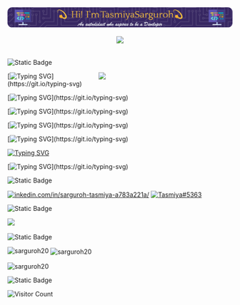 <div align="center"> <img src="https://github.com/Sarguroh20/Sarguroh20/blob/main/github-header-image%20(1).png"> </div>
<br>
<div align="center"> <img src="https://github.com/Anmol-Baranwal/Cool-GIFs-For-GitHub/assets/74038190/7d484dc9-68a9-4ee6-a767-aea59035c12d" width="1000"> </div>
<br>

![Static Badge](https://img.shields.io/badge/About_me-155263)

<img align="right" src="https://user-images.githubusercontent.com/74038190/219925452-a3b0d96d-6b65-45ee-b68a-b2208011b26c.jpg" width="300" />

<div align="left">
  
[![Typing SVG](https://readme-typing-svg.demolab.com?font=Libre+Baskerville&pause=1000&width=600&height=40&lines=%F0%9F%8E%93+I%E2%80%99m+currently+pursuing+my+Bachelors+in+IT.)](https://git.io/typing-svg)

[![Typing SVG](https://readme-typing-svg.demolab.com?font=Libre+Baskerville&pause=1000&width=600&height=40&lines=%E2%8F%B3+I'm+presently+working+on+Hackathon+Projects.)](https://git.io/typing-svg)

[![Typing SVG](https://readme-typing-svg.demolab.com?font=Libre+Baskerville&pause=1000&width=600&height=40&lines=%F0%9F%93%98+I'm+currently+learning+CS50X%2C+a+course+from+Harvard.)](https://git.io/typing-svg)

[![Typing SVG](https://readme-typing-svg.demolab.com?font=Libre+Baskerville&pause=1000&width=600&height=40&lines=+%F0%9F%93%95+I'm+also+honing+my+full+stack+development+skills.)](https://git.io/typing-svg)

[![Typing SVG](https://readme-typing-svg.demolab.com?font=Libre+Baskerville&pause=1000&width=600&height=40&lines=%F0%9F%91%A9%E2%80%8D%F0%9F%92%BB+All+of+my+projects+are+available+at+GitHub.)](https://git.io/typing-svg)

[![Typing SVG](https://readme-typing-svg.demolab.com?font=Libre+Baskerville&pause=1000&width=600&height=40&lines=%F0%9F%93%AB+Reach+out+to+me%3A+sargurohtasmiya%40gmail.com)](https://git.io/typing-svg)

[![Typing SVG](https://readme-typing-svg.demolab.com?font=Libre+Baskerville&pause=1000&width=600&height=40&lines=%F0%9F%99%83+Must+known+fact%3A+It+all+started+with+1s+%26+0s...)](https://git.io/typing-svg)

</div>

![Static Badge](https://img.shields.io/badge/Connect_with_me-155263)

<p align="left">

<a href="https://linkedin.com/in/inkedin.com/in/sarguroh-tasmiya-a783a221a/" target="blank"><img align="center" src="https://raw.githubusercontent.com/rahuldkjain/github-profile-readme-generator/master/src/images/icons/Social/linked-in-alt.svg" alt="inkedin.com/in/sarguroh-tasmiya-a783a221a/" height="30" width="40" /></a>
<a href="https://discord.gg/Tasmiya#5363" target="blank"><img align="center" src="https://raw.githubusercontent.com/rahuldkjain/github-profile-readme-generator/master/src/images/icons/Social/discord.svg" alt="Tasmiya#5363" height="30" width="40" /></a>
</p>

![Static Badge](https://img.shields.io/badge/Languages_and_Tools-155263)

<p align="left">
  <a href="https://skillicons.dev">
    <img src="https://skillicons.dev/icons?i=c,cpp,java,html,css,git,mongodb,sql" />
  </a>
</p>

![Static Badge](https://img.shields.io/badge/GitHub_History-155263)

<p><img align="left" src="https://github-readme-stats.vercel.app/api/top-langs?username=sarguroh20&show_icons=true&locale=en&layout=compact" alt="sarguroh20" /></p>

<p>&nbsp;<img align="center" src="https://github-readme-stats.vercel.app/api?username=sarguroh20&show_icons=true&locale=en" alt="sarguroh20" /></p>

<p><img align="center" src="https://github-readme-streak-stats.herokuapp.com/?user=sarguroh20&" alt="sarguroh20" /></p>
  
![Static Badge](https://img.shields.io/badge/Visitors_count-155263)

![Visitor Count](https://profile-counter.glitch.me/Sarguroh20/count.svg)
